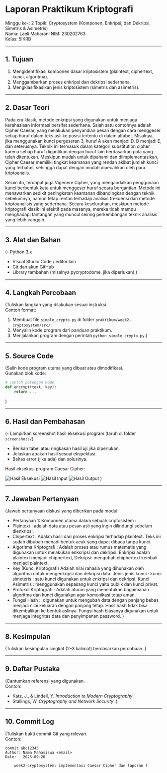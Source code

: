 # Laporan Praktikum Kriptografi
Minggu ke-: 2 
Topik: Cryptosystem (Komponen, Enkripsi, dan Dekripsi, Simetris & Asimetris)  
Nama: Laeli Maharani
NIM: 230202763  
Kelas: 5IKRB 

---

## 1. Tujuan
1. Mengidentifikasi komponen dasar kriptosistem (plaintext, ciphertext, kunci, algoritma).
2. Menggambarkan proses enkripsi dan dekripsi sederhana.
3. Mengklasifikasikan jenis kriptosistem (simetris dan asimetris).

---

## 2. Dasar Teori
Pada era klasik, metode enkripsi yang digunakan untuk menjaga kerahasiaan informasi bersifat sederhana. Salah satu contohnya adalah Cipher Caesar, yang melakukan penyandian pesan dengan cara menggeser setiap huruf dalam teks asli ke posisi tertentu di dalam alfabet. Misalnya, jika menggunakan kunci pergeseran 3, huruf A akan menjadi D, B menjadi E, dan seterusnya. Teknik ini termasuk dalam kategori substitution cipher karena setiap huruf digantikan dengan huruf lain berdasarkan pola yang telah ditentukan. Meskipun mudah untuk dipahami dan diimplementasikan, Cipher Caesar memiliki tingkat keamanan yang rendah akibat jumlah kunci yang terbatas, sehingga dapat dengan mudah dipecahkan oleh para kriptoanalis.

Selain itu, terdapat juga Vigenere Cipher, yang mengandalkan penggunaan kunci berbentuk kata untuk menggeser huruf secara bergantian. Metode ini menawarkan sedikit peningkatan keamanan dibandingkan dengan teknik sebelumnya, namun tetap rentan terhadap analisis frekuensi dan metode kriptoanalisis yang sederhana. Secara keseluruhan, meskipun metode kriptografi klasik ini efektif pada masanya, mereka tidak mampu menghadapi tantangan yang muncul seiring perkembangan teknik analisis yang lebih canggih.

---

## 3. Alat dan Bahan
(- Python 3.x  
- Visual Studio Code / editor lain  
- Git dan akun GitHub  
- Library tambahan (misalnya pycryptodome, jika diperlukan)  )

---

## 4. Langkah Percobaan
(Tuliskan langkah yang dilakukan sesuai instruksi.  
Contoh format:
1. Membuat file `simple_crypto.py` di folder `praktikum/week2-cryptosystem/src/`.
2. Menyalin kode program dari panduan praktikum.
3. Menjalankan program dengan perintah `python simple_crypto.py`.)

---

## 5. Source Code
(Salin kode program utama yang dibuat atau dimodifikasi.  
Gunakan blok kode:

```python
# contoh potongan kode
def encrypt(text, key):
    return ...
```
)

---

## 6. Hasil dan Pembahasan
(- Lampirkan screenshot hasil eksekusi program (taruh di folder `screenshots/`).  
- Berikan tabel atau ringkasan hasil uji jika diperlukan.  
- Jelaskan apakah hasil sesuai ekspektasi.  
- Bahas error (jika ada) dan solusinya. 

Hasil eksekusi program Caesar Cipher:

![Hasil Eksekusi](screenshots/output.png)
![Hasil Input](screenshots/input.png)
![Hasil Output](screenshots/output.png)
)

---

## 7. Jawaban Pertanyaan
(Jawab pertanyaan diskusi yang diberikan pada modul.  
- Pertanyaan 1: Komponen utama dalam sebuah criptosistem :
- Plaintext : adalah data atau pesan asli yang ingin dilindungi sebelum dienkripsi.
- Chipertext : Adalah hasil dari proses enkripsi terhadap plaintext. Teks ini sudah dibubah menadi bentuk acak yang dapat dibaca tanpa kunci.
- Algoritma Kriptografi : Adalah proses atau rumus matematis yang digunakan untuk melakukan enksripsi dan dekripsi. Enkripsi adalah plaintext menjadi chiphertext, Dekripsi: mengubah chiphertext kembali menjadi plaintext.
- Key (Kunci Kriptografi) Adalah nilai rahasia yang dihunakan oleh algoritma untuk mengenkripsi dan dekripsi data. Jenis jenis kunci : kunci simeteris : satu kunci digunakan untuk enkripsi dan dekripsi. Kunci Asimetris : menggunakan sepasang kunci yaitu publik dan kunci privat.
- Protokol Kriptografi : Adalah aturan yang menentukan bagaimanan algoritma dan kunci digunakan agar komunikasi tetap aman.
- Fungsi Hash :: digunakan untuk mengubah data dengan panjang bebas menjadi nilai keluaran dengan panjang tetap. Hasil hash tidak bisa dikembalikan ke bentuk aslinya. Fungsi hash biasanya digunakan untuk menjaga integritas data dan penyimpanan password.
)
---

## 8. Kesimpulan
(Tuliskan kesimpulan singkat (2–3 kalimat) berdasarkan percobaan.  )

---

## 9. Daftar Pustaka
(Cantumkan referensi yang digunakan.  
Contoh:  
- Katz, J., & Lindell, Y. *Introduction to Modern Cryptography*.  
- Stallings, W. *Cryptography and Network Security*.  )

---

## 10. Commit Log
(Tuliskan bukti commit Git yang relevan.  
Contoh:
```
commit abc12345
Author: Nama Mahasiswa <email>
Date:   2025-09-20

    week2-cryptosystem: implementasi Caesar Cipher dan laporan )
```
